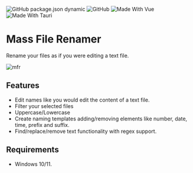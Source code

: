 ![GitHub package.json dynamic](https://img.shields.io/github/package-json/v/segoja/mass-file-renamer)
![GitHub](https://img.shields.io/github/license/segoja/mass-file-renamer)
![Made With Vue](https://img.shields.io/badge/made_with-vue_3-darkcyan)
![Made With Tauri](https://img.shields.io/badge/made_with-tauri-blue?logo=rust)

# Mass File Renamer

Rename your files as if you were editing a text file.

![mfr](https://github.com/segoja/mass-file-renamer/assets/51286289/fe8840ed-5d8c-4dc2-89ed-9b1970b42f44)

## Features

* Edit names like you would edit the content of a text file.
* Filter your selected files
* Uppercase/Lowercase
* Create naming templates adding/removing elements like number, date, time, prefix and suffix.
* Find/replace/remove text functionality with regex support.

## Requirements

* Windows 10/11.
